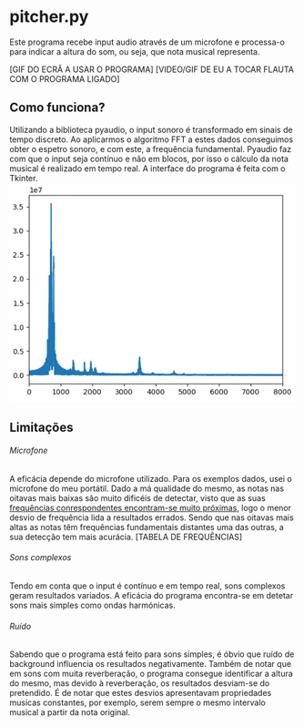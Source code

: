 # pitcher.py
Este programa recebe input audio através de um microfone e processa-o para indicar a altura do som, ou seja, que nota musical representa.

[GIF DO ECRÃ A USAR O PROGRAMA]
[VIDEO/GIF DE EU A TOCAR FLAUTA COM O PROGRAMA LIGADO]

## Como funciona?
Utilizando a biblioteca pyaudio, o input sonoro é transformado em sinais de tempo discreto. Ao aplicarmos o algoritmo FFT a estes dados conseguimos obter o espetro sonoro, e com este, a frequência fundamental. Pyaudio faz com que o input seja contínuo e não em blocos, por isso o cálculo da nota musical é realizado em tempo real. A interface do programa é feita com o Tkinter.
![plot](https://github.com/guizado/pitcher.py/blob/main/media/plot.png?raw=true)

## Limitações
###### Microfone
A eficácia depende do microfone utilizado. Para os exemplos dados, usei o microfone do meu portátil. Dado a má qualidade do mesmo, as notas nas oitavas mais baixas são muito dificéis de detectar, visto que as suas [frequências conrespondentes encontram-se muito próximas](https://github.com/guizado/pitcher.py/blob/main/media/lowfreqs.png?raw=true), logo o menor desvio de frequência lida a resultados errados. Sendo que nas oitavas mais altas as notas têm frequências fundamentais distantes uma das outras, a sua detecção tem mais acurácia. 
[TABELA DE FREQUÊNCIAS]
###### Sons complexos
Tendo em conta que o input é contínuo e em tempo real, sons complexos geram resultados variados. A eficácia do programa encontra-se em detetar sons mais simples como ondas harmónicas.
###### Ruído
Sabendo que o programa está feito para sons simples, é óbvio que ruído de background influencia os resultados negativamente. Também de notar que em sons com muita reverberação, o programa consegue identificar a altura do mesmo, mas devido à reverberação, os resultados desviam-se do pretendido. É de notar que estes desvios apresentavam propriedades musicas constantes, por exemplo, serem sempre o mesmo intervalo musical a partir da nota original.
